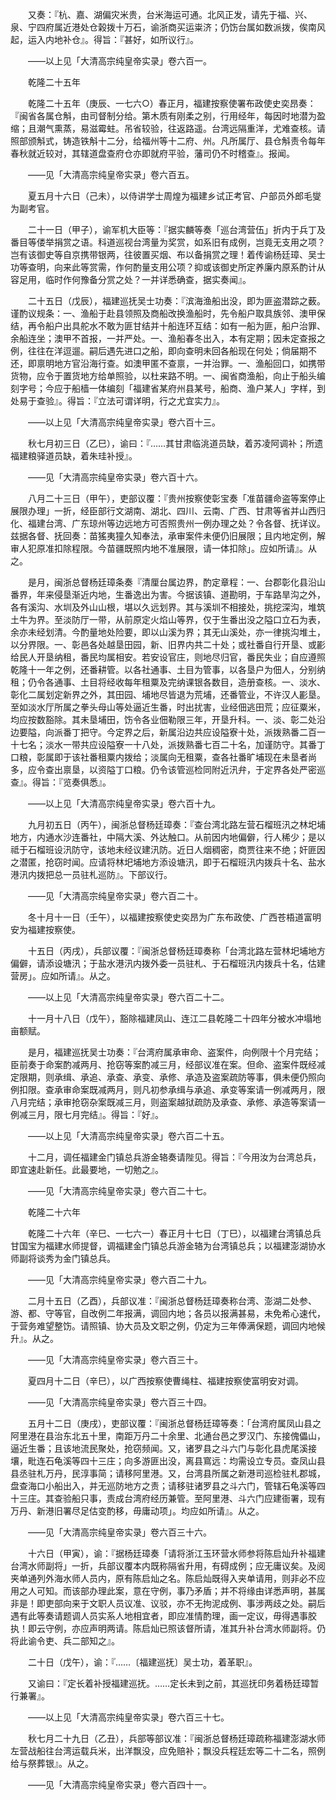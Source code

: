 <!-- { "loadSidebar": true } -->
　　又奏：『杭、嘉、湖偏灾米贵，台米海运可通。北风正发，请先于福、兴、泉、宁四府属近港处仓榖拨十万石，谕浙商买运粜济；仍饬台属如数派拨，俟南风起，运入内地补仓』。得旨：『甚好，如所议行』。 

　　——以上见「大清高宗纯皇帝实录」卷六百一。 

　　乾隆二十五年 

　　乾隆二十五年（庚辰、一七六○）春正月，福建按察使署布政使史奕昂奏：『闽省各属仓斛，由司督制分给。第木质有刚柔之别，行用经年，每因时地潜为盈缩；且潮气熏蒸，易滋霉蛀。吊省较验，往返路遥。台湾远隔重洋，尤难查核。请照部颁斛式，铸造铁斛十二分，给福州等十二府、州。凡所属厅、县仓斛责令每年春秋就近较对，其辖道盘查府仓亦即就府平验，藩司仍不时稽查』。报闻。 

　　——见「大清高宗纯皇帝实录」卷六百五。 

　　夏五月十六日（己未），以侍讲学士周煌为福建乡试正考官、户部员外郎毛燮为副考官。 

　　二十一日（甲子），谕军机大臣等：『据实麟等奏「巡台湾营伍」折内于兵丁及番目等偻举捐赏之语。科道巡视台湾量为奖赏，如系旧有成例，岂竟无支用之项？岂有该御史等自京携带银两，往彼置买烟、布以备捐赏之理！着传谕杨廷璋、吴士功等查明，向来此等赏需，作何酌量支用公项？抑或该御史所定养廉内原系酌计从容足用，临时作何豫备分赏之处？一并详悉确查，据实奏闻』。 

　　二十五日（戊辰），福建巡抚吴士功奏：『滨海渔船出没，即为匪盗潜踪之薮。谨酌议规条：一、渔船于赴县领照及商船改换渔船时，先令船户取具族邻、澳甲保结，再令船户出具舵水不敢为匪甘结并十船连环互结：如有一船为匪，船户治罪、余船连坐；澳甲不首报，一并严处。一、渔船春冬出入，本有定期；因未定查报之例，往往在洋逗遛。嗣后遇先进口之船，即向查明未回各船现在何处；倘届期不还，即禀明地方官沿海行查。如澳甲匿不查禀，一并治罪。一、渔船回口，如携带货物，应令于置货地方给单照验，以杜来路不明。一、闽省商渔船，向止于船头编刻字号；今应于船樯一体编刻「福建省某府州县某号，船商、渔户某人」字样，到处易于查验』。得旨：『立法可谓详明，行之尤宜实力』。 

　　——以上见「大清高宗纯皇帝实录」卷六百十三。 

　　秋七月初三日（乙巳），谕曰：『……其甘肃临洮道员缺，着苏凌阿调补；所遗福建粮驿道员缺，着朱珪补授』。 

　　——见「大清高宗纯皇帝实录」卷六百十六。 

　　八月二十三日（甲午），吏部议覆：『贵州按察使彰宝奏「准苗疆命盗等案停止展限办理」一折，经臣部行文湖南、湖北、四川、云南、广西、甘肃等省并山西归化、福建台湾、广东琼州等边远地方可否照贵州一例办理之处？令各督、抚详议。兹据各督、抚回奏：苗猺夷獞久知奉法，承审案件未便仍旧展限；且内地定例，解审人犯原准扣除程限。今苗疆既照内地不准展限，请一体扣除」。应如所请』。从之。 

　　是月，闽浙总督杨廷璋条奏『清厘台属边界，酌定章程：一、台郡彰化县沿山番界，年来侵垦渐近内地，生番逸出为害。今据该镇、道勘明，于车路旱沟之外，各有溪沟、水圳及外山山根，堪以久远划界。其与溪圳不相接处，挑挖深沟，堆筑土牛为界。至淡防厅一带，从前原定火焰山等界，仅于生番出没之隘口立石为表，余亦未经划清。今酌量地处险要，即以山溪为界；其无山溪处，亦一律挑沟堆土，以分界限。一、彰邑各处越垦田园，新、旧界内共二十处；或社番自行开垦、或彲给民人开垦纳租，番民均属相安。若安设官庄，则地尽归官，番民失业；自应遵照乾隆十一年之例，还番耕管。以各社通事、土目为管事，以各垦户为佃人，分别纳租；仍令各通事、土目将经收每年租粟及完纳课银各数目，造册查核。一、淡水、彰化二属划定新界之外，其田园、埔地尽皆退为荒埔，还番管业，不许汉人彲垦。至如淡水厅所属之拳头母山等处逼近生番，时出扰害，业经佃逃田荒；应征粟米，均应按数豁除。其未垦埔田，饬令各业佃勒限三年，开垦升科。一、淡、彰二处沿边要隘，向派番丁把守。今定界之后，新属沿边共应设隘寮十处，派拨熟番二百一十七名；淡水一带共应设隘寮一十八处，派拨熟番七百二十名，加谨防守。其番丁口粮，彰属即于该社番租粟内拨给；淡属向无租粟，查各社番旷埔现在未垦者尚多，应令查出禀垦，以资隘丁口粮。仍令该管巡检同附近汛弁，于定界各处严密巡查』。得旨：『览奏俱悉』。 

　　——以上见「大清高宗纯皇帝实录」卷六百十九。 

　　九月初五日（丙午），闽浙总督杨廷璋奏：『查台湾北路左营石榴班汛之林圯埔地方，内通水沙连番社，中隔大溪、外达触口。从前因内地偏僻，行人稀少；是以祗于石榴班设汛防守，该地未经议建汛防。近日人烟稠密，商贾往来不绝；奸匪因之潜匿，抢窃时闻。应请将林圯埔地方添设塘汛，即于石榴班汛内拨兵十名、盐水港汛内拨把总一员驻札巡防』。下部议行。 

　　——见「大清高宗纯皇帝实录」卷六百二十。 

　　冬十月十一日（壬午），以福建按察使史奕昂为广东布政使、广西苍梧道富明安为福建按察使。 

　　十五日（丙戌），兵部议覆：『闽浙总督杨廷璋奏称「台湾北路左营林圯埔地方偏僻，请添设塘汛；于盐水港汛内拨外委一员驻札、于石榴班汛内拨兵十名，估建营房」。应如所请』。从之。 

　　——以上见「大清高宗纯皇帝实录」卷六百二十二。 

　　十一月十八日（戊午），豁除福建凤山、连江二县乾隆二十四年分被水冲塌地亩额赋。 

　　是月，福建巡抚吴士功奏：『台湾府属承审命、盗案件，向例限十个月完结；臣前奏于命案酌减两月、抢窃等案酌减三月，经部议准在案。但命、盗案件既经减定限期，则承缉、承追、承查、承变、承修、承造及盗案疏防等事，俱未便仍照向例扣限。查承审命案既减两月，则凡初参承缉与承追、承变等案请一例减两月，限八月完结；承审抢窃杂案既减三月，则盗案越狱疏防及承查、承修、承造等案请一例减三月，限七月完结』。得旨：『好』。 

　　——以上见「大清高宗纯皇帝实录」卷六百二十五。 

　　十二月，调任福建金门镇总兵游金辂奏请陛见。得旨：『今用汝为台湾总兵，即宜速赴新任。此最要地，一切勉之』。 

　　——见「大清高宗纯皇帝实录」卷六百二十七。 

　　乾隆二十六年 

　　乾隆二十六年（辛巳、一七六一）春正月十七日（丁巳），以福建台湾镇总兵甘国宝为福建水师提督，调福建金门镇总兵游金辂为台湾镇总兵；以福建澎湖协水师副将谈秀为金门镇总兵。 

　　——见「大清高宗纯皇帝实录」卷六百二十九。 

　　二月十五日（乙酉），兵部议准：『闽浙总督杨廷璋奏称台湾、澎湖二处参、游、都、守等官，自改例二年报满，调回内地；各员以报满甚易，未免希心速代，于营务难望整饬。请照镇、协大员及文职之例，仍定为三年俸满保题，调回内地候升』。从之。 

　　——见「大清高宗纯皇帝实录」卷六百三十。 

　　夏四月十二日（辛巳），以广西按察使曹绳柱、福建按察使富明安对调。 

　　——见「大清高宗纯皇帝实录」卷六百三十四。 

　　五月十二日（庚戌），吏部议覆：『闽浙总督杨廷璋等奏：「台湾府属凤山县之阿里港在县治东北五十里，南距万丹二十余里、北通台邑之罗汉门、东接傀儡山，逼近生番；且该地流民聚处，抢窃频闻。又，诸罗县之斗六门与彰化县虎尾溪接壤，毗连石龟溪等四十三庄；向多游匪出没，离县窵远：均需设立专员。查凤山县县丞驻札万丹，民淳事简；请移阿里港。又，台湾县所属之新港司巡检驻札郡城，盘查海口小船出入，并无巡防地方之责；请移驻诸罗县之斗六门，管辖石龟溪等四十三庄。其查验船只事，责成台湾府经历兼管。至阿里港、斗六门应建衙署，现有万丹、新港旧署尽足估变酌移，毋庸动项」。均应如所请』。从之。 

　　——见「大清高宗纯皇帝实录」卷六百三十六。 

　　十六日（甲寅），谕：『据杨廷璋奏「请将浙江玉环营水师参将陈启灿升补福建台湾水师副将」一折，兵部议覆本内既称隔省升用，有碍成例；应无庸议矣。及阅夹单通列外海水师人员内，原有陈启灿之名。陈启灿既得入夹单请用，则非必不应用之人可知。而该部办理此案，意在守例，事乃矛盾；并不将缘由详悉声明，甚属非是！即吏部向来于文职人员议准、议驳，亦不无拘泥成例、事涉两歧之处。嗣后遇有此等奏请题调人员实系人地相宜者，即应准情酌理，画一定议，毋得遇事胶执！即云守例，亦应声明两请。陈启灿已照该督所请，准其升补台湾水师副将。仍将此谕令吏、兵二部知之』。 

　　二十日（戊午），谕：『……〔福建巡抚〕吴士功，着革职』。 

　　又谕曰：『定长着补授福建巡抚。……定长未到之前，其巡抚印务着杨廷璋暂行兼署』。 

　　——以上见「大清高宗纯皇帝实录」卷六百三十七。 

　　秋七月二十九日（乙丑），兵部等部议准：『闽浙总督杨廷璋疏称福建澎湖水师左营战船往台湾运载兵米，出洋飘没，应免赔补；飘没兵程廷宏等二十二名，照例给与祭葬银』。从之。 

　　——见「大清高宗纯皇帝实录」卷六百四十一。 

